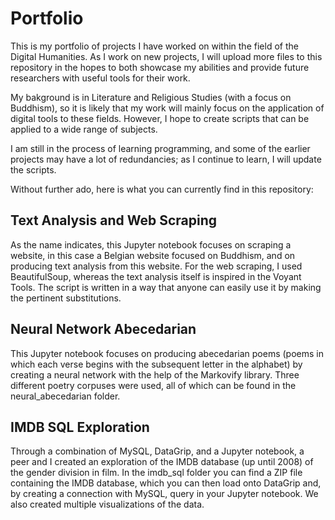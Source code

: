 # Portfolio
 This is my portfolio of projects I have worked on within the field of the Digital Humanities. As I work on new projects, I will upload more files to this repository in the hopes to both showcase my abilities and provide future researchers with useful tools for their work. 
 
 My bakground is in Literature and Religious Studies (with a focus on Buddhism), so it is likely that my work will mainly focus on the application of digital tools to these fields.
 However, I hope to create scripts that can be applied to a wide range of subjects.
 
 I am still in the process of learning programming, and some of the earlier projects may have a lot of redundancies; as I continue to learn, I will update the scripts.

 Without further ado, here is what you can currently find in this repository:

 ## Text Analysis and Web Scraping
 As the name indicates, this Jupyter notebook focuses on scraping a website, in this case a Belgian website focused on Buddhism, and on producing text analysis from this website. For the web scraping, I used BeautifulSoup, whereas the text analysis itself is inspired in the Voyant Tools. The script is written in a way that anyone can easily use it by making the pertinent substitutions.

 ## Neural Network Abecedarian
 This Jupyter notebook focuses on producing abecedarian poems (poems in which each verse begins with the subsequent letter in the alphabet) by creating a neural network with the help of the Markovify library. Three different poetry corpuses were used, all of which can be found in the neural_abecedarian folder.

## IMDB SQL Exploration
Through a combination of MySQL, DataGrip, and a Jupyter notebook, a peer and I created an exploration of the IMDB database (up until 2008) of the gender division in film. In the imdb_sql folder you can find a ZIP file containing the IMDB database, which you can then load onto DataGrip and, by creating a connection with MySQL, query in your Jupyter notebook. We also created multiple visualizations of the data.
